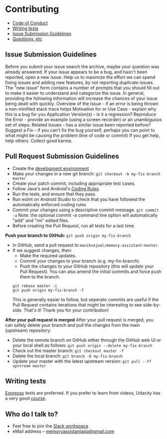 # Contributing
* [Code of Conduct](https://github.com/maniksejwal/Memory-Assistant/blob/master/CODE_OF_CONDUCT.md)
* [Writing tests](#writing-tests)
* [Issue Submission Guidelines](#issue-submission-guidelines)
* [Questions, etc](#who-do-i-talk-to)

## Issue Submission Guidelines
Before you submit your issue search the archive, maybe your question was already answered.
If your issue appears to be a bug, and hasn't been reported, open a new issue. Help us to maximize the effort we can spend fixing issues and adding new features, by not reporting duplicate issues.
The "new issue" form contains a number of prompts that you should fill out to make it easier to understand and categorize the issue.
In general, providing the following information will increase the chances of your issue being dealt with quickly:
Overview of the Issue - if an error is being thrown a non-minified stack trace helps
Motivation for or Use Case - explain why this is a bug for you
Application Version(s) - is it a regression?
Reproduce the Error - provide an example (using a screen recorder) or an unambiguous set of steps.
Related Issues - has a similar issue been reported before?
Suggest a Fix - if you can't fix the bug yourself, perhaps you can point to what might be causing the problem (line of code or commit)
If you get help, help others. Collect good karma.

## Pull Request Submission Guidelines
* Create the [development environment](README.md)
* Make your changes in a new git branch:
  `git checkout -b my-fix-branch master`
* Create your patch commit, including appropriate test cases.
* Follow Java's and Android's [Coding Rules](https://source.android.com/setup/contribute/code-style).
* Run the tests, and ensure that they pass. 
* Run eslint on Android Studio to check that you have followed the automatically enforced coding rules
* Commit your changes using a descriptive commit message. `git commit -a` 
Note: the optional commit -a command line option will automatically "add" and "rm" edited files.
* Before creating the Pull Request, run all tests for a last time.

**Push your branch to GitHub:**
`git push origin my-fix-branch`
* In GitHub, send a pull request to `maniksejwal/memory-assistant:master`.
* If we suggest changes, then:
  * Make the required updates.
  * Commit your changes to your branch (e.g. my-fix-branch).
  * Push the changes to your GitHub repository (this will update your Pull Request).
  You can also amend the initial commits and force push them to the branch.
  ```
  git rebase master -i
  git push origin my-fix-branch -f
  ```
  This is generally easier to follow, but seperate commits are useful if the Pull Request contains iterations that might be interesting to see side-by-side.
That's it! Thank you for your contribution!

**After your pull request is merged**
After your pull request is merged, you can safely delete your branch and pull the changes from the main (upstream) repository:
* Delete the remote branch on GitHub either through the GitHub web UI or your local shell as follows:
`git push origin --delete my-fix-branch`
* Check out the master branch:
`git checkout master -f`
* Delete the local branch:
`git branch -D my-fix-branch`
* Update your master with the latest upstream version:
`git pull --ff upstream master`

## Writing tests
[Espresso](https://developer.android.com/training/testing/espresso/) tests are preferred. If you prefer to learn from videos, Udacity 
has a very good [course](https://eu.udacity.com/course/advanced-android-app-development--ud855).

## Who do I talk to?
* Feel free to join the [Slack workspace](https://join.slack.com/t/memory-athlete-skynet/shared_invite/enQtNDU4Njk5MTQ4NzEwLTQ4YWRhMTRkMmY0ZjllMWJmOTJkYmI3MjY3M2Q1Y2M4MGNkNmU3OGM0ZWE0MTRiZWRlZGRlN2I0NDcxMGRmN2U)
* eMail address – memoryassistantapp@gmail.com
